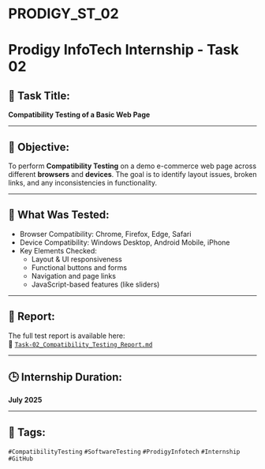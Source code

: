 # PRODIGY_ST_02
# Prodigy InfoTech Internship - Task 02

## 📝 Task Title:
**Compatibility Testing of a Basic Web Page**

---

## 📌 Objective:
To perform **Compatibility Testing** on a demo e-commerce web page across different **browsers** and **devices**. The goal is to identify layout issues, broken links, and any inconsistencies in functionality.

---

## 🧪 What Was Tested:
- Browser Compatibility: Chrome, Firefox, Edge, Safari
- Device Compatibility: Windows Desktop, Android Mobile, iPhone
- Key Elements Checked:
  - Layout & UI responsiveness
  - Functional buttons and forms
  - Navigation and page links
  - JavaScript-based features (like sliders)

---

## 📄 Report:
The full test report is available here:  
🔗 [`Task-02_Compatibility_Testing_Report.md`](./Task-02_Compatibility_Testing_Report.md)

---

## 🕒 Internship Duration:
**July 2025**

---

## 📎 Tags:
`#CompatibilityTesting` `#SoftwareTesting` `#ProdigyInfotech` `#Internship` `#GitHub`
